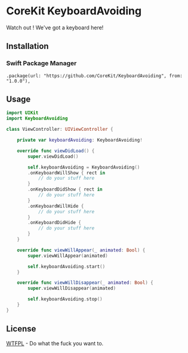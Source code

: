 # CoreKit KeyboardAvoiding

Watch out ! We've got a keyboard here!

## Installation

### Swift Package Manager

```
.package(url: "https://github.com/CoreKit/KeyboardAvoiding", from: "1.0.0"),
```

## Usage

```swift
import UIKit
import KeyboardAvoiding

class ViewController: UIViewController {

    private var keyboardAvoiding: KeyboardAvoiding!

    override func viewDidLoad() {
        super.viewDidLoad()

        self.keyboardAvoiding = KeyboardAvoiding()
        .onKeyboardWillShow { rect in
            // do your stuff here 
        }
        .onKeyboardDidShow { rect in
            // do your stuff here
        }
        .onKeyboardWillHide {
            // do your stuff here
        }
        .onKeyboardDidHide {
            // do your stuff here
        }
    }

    override func viewWillAppear(_ animated: Bool) {
        super.viewWillAppear(animated)

        self.keyboardAvoiding.start()
    }

    override func viewWillDisappear(_ animated: Bool) {
        super.viewWillDisappear(animated)

        self.keyboardAvoiding.stop()
    }
}
```


## License

[WTFPL](LICENSE) - Do what the fuck you want to.
